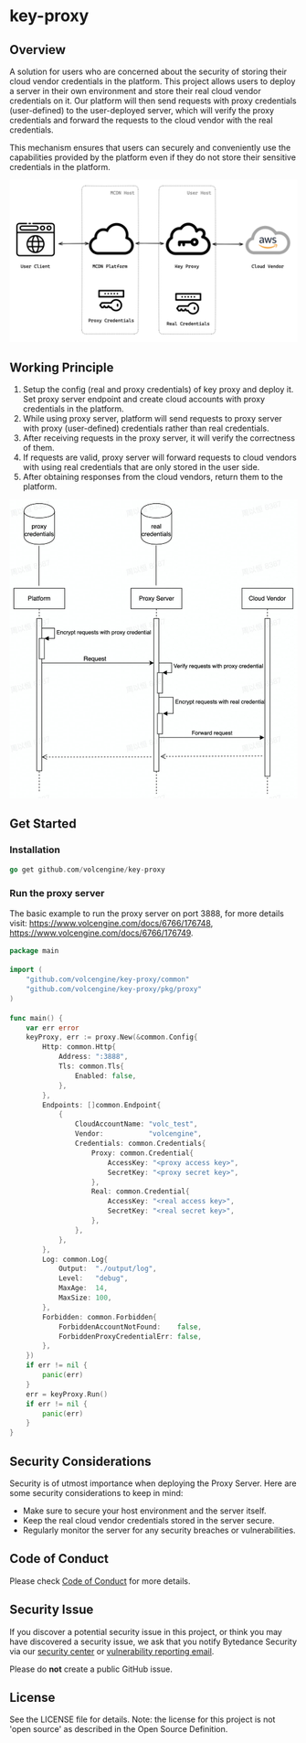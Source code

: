key-proxy
=========

## Overview

A solution for users who are concerned about the security of storing their cloud vendor credentials in the platform.
This project allows users to deploy a server in their own environment and store their real cloud vendor credentials on
it. Our platform will then send requests with proxy credentials (user-defined) to the user-deployed server, which will
verify the proxy credentials and forward the requests to the cloud vendor with the real credentials.

This mechanism ensures that users can securely and conveniently use the capabilities provided by the platform even if
they do not store their sensitive credentials in the platform.

![workflow](./images/workflow.png)

## Working Principle

1. Setup the config (real and proxy credentials) of key proxy and deploy it. Set proxy server endpoint and create cloud
   accounts with proxy credentials in the platform.
2. While using proxy server, platform will send requests to proxy server with proxy (user-defined) credentials rather
   than real credentials.
3. After receiving requests in the proxy server, it will verify the correctness of them.
4. If requests are valid, proxy server will forward requests to cloud vendors with using real credentials that are only
   stored in the user side.
5. After obtaining responses from the cloud vendors, return them to the platform.

![principle](./images/principle.jpg)

## Get Started

### Installation

```go
go get github.com/volcengine/key-proxy
```

### Run the proxy server

The basic example to run the proxy server on port 3888, for more details
visit: https://www.volcengine.com/docs/6766/176748, https://www.volcengine.com/docs/6766/176749.

```go
package main

import (
	"github.com/volcengine/key-proxy/common"
	"github.com/volcengine/key-proxy/pkg/proxy"
)

func main() {
	var err error
	keyProxy, err := proxy.New(&common.Config{
		Http: common.Http{
			Address: ":3888",
			Tls: common.Tls{
				Enabled: false,
			},
		},
		Endpoints: []common.Endpoint{
			{
				CloudAccountName: "volc_test",
				Vendor:           "volcengine",
				Credentials: common.Credentials{
					Proxy: common.Credential{
						AccessKey: "<proxy access key>",
						SecretKey: "<proxy secret key>",
					},
					Real: common.Credential{
						AccessKey: "<real access key>",
						SecretKey: "<real secret key>",
					},
				},
			},
		},
		Log: common.Log{
			Output:  "./output/log",
			Level:   "debug",
			MaxAge:  14,
			MaxSize: 100,
		},
		Forbidden: common.Forbidden{
			ForbiddenAccountNotFound:    false,
			ForbiddenProxyCredentialErr: false,
		},
	})
	if err != nil {
		panic(err)
	}
	err = keyProxy.Run()
	if err != nil {
		panic(err)
	}
}

```

## Security Considerations

Security is of utmost importance when deploying the Proxy Server. Here are some security considerations to keep in mind:

- Make sure to secure your host environment and the server itself.
- Keep the real cloud vendor credentials stored in the server secure.
- Regularly monitor the server for any security breaches or vulnerabilities.

## Code of Conduct

Please check [Code of Conduct](./CODE_OF_CONDUCT.md) for more details.

## Security Issue

If you discover a potential security issue in this project, or think you may
have discovered a security issue, we ask that you notify Bytedance Security via
our [security center](https://security.bytedance.com/src) or [vulnerability reporting email](sec@bytedance.com).

Please do **not** create a public GitHub issue.

## License

See the LICENSE file for details. Note: the license for this project is not 'open source' as described in the Open
Source Definition.
